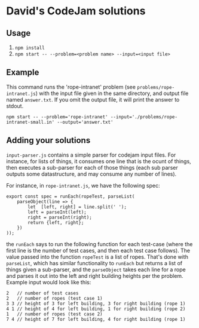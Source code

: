 # David's CodeJam solutions

## Usage

1. `npm install`
1. `npm start -- --problem=<problem name> --input=<input file>`

## Example

This command runs the 'rope-intranet' problem (see
`problems/rope-intranet.js`) with the input file given in the same
directory, and output file named `answer.txt`. If you omit the output
file, it will print the answer to stdout.

`npm start -- --problem='rope-intranet' --input='./problems/rope-intranet-small.in' --output='answer.txt'`

## Adding your solutions

`input-parser.js` contains a simple parser for codejam input
files. For instance, for lists of things, it consumes one line that is
the ocunt of things, then executes a sub-parser for each of those
things (each sub parser outputs some datastructure, and may consume
any number of lines).

For instance, in `rope-intranet.js`, we have the following spec:

    export const spec = runEach(ropeTest, parseList(
        parseObject(line => {
            let  [left, right] = line.split(' ');
            left = parseInt(left);
            right = parseInt(right);
            return {left, right};
        })
    ));

the `runEach` says to run the following function for each test-case
(where the first line is the number of test cases, and then each test
case follows).  The value passed into the function `ropeTest` is a
list of ropes. That's done with `parseList`, which has similar
functionality to `runEach` but returns a list of things given a
sub-parser, and the `parseObject` takes each line for a rope and
parses it out into the left and right building heights per the
problem.  Example input would look like this:

    2   // number of test cases
    2   // number of ropes (test case 1)
    3 3 // height of 3 for left building, 3 for right building (rope 1)
    4 1 // height of 4 for left building, 1 for right building (rope 2)
    1   // number of ropes (test case 2)
    7 4 // height of 7 for left building, 4 for right building (rope 1)

